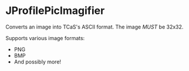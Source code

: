 # JProfilePicImagifier
Converts an image into TCaS's ASCII format. The image _MUST_ be 32x32.

Supports various image formats:
 - PNG
 - BMP
 - And possibly more!
 
